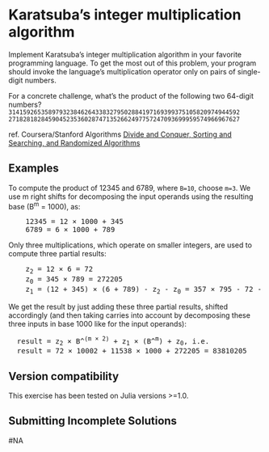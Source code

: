 # Karatsuba’s integer multiplication algorithm

Implement Karatsuba’s integer multiplication algorithm in your favorite programming language. To get the most out of this problem, your program should invoke the language’s multiplication operator only on pairs of single-digit numbers.  

For a concrete challenge, what’s the product of the following two 64-digit numbers?  
`3141592653589793238462643383279502884197169399375105820974944592`  
`2718281828459045235360287471352662497757247093699959574966967627`  

ref. Coursera/Stanford Algorithms [Divide and Conquer, Sorting and Searching, and Randomized Algorithms](https://www.coursera.org/learn/algorithms-divide-conquer)

## Examples

To compute the product of 12345 and 6789, where `B=10`, choose `m=3`. 
We use m right shifts for decomposing the input operands using the resulting base (B<sup>m</sup> = 1000), as:  

<pre>
    12345 = 12 × 1000 + 345  
    6789 = 6 × 1000 + 789
</pre>

Only three multiplications, which operate on smaller integers, are used to compute three partial results:  

<pre>
    z<sub>2</sub> = 12 × 6 = 72
    z<sub>0</sub> = 345 × 789 = 272205
    z<sub>1</sub> = (12 + 345) × (6 + 789) - z<sub>2</sub> - z<sub>0</sub> = 357 × 795 - 72 - 272205 = 283815 - 72 - 272205 = 11538$
</pre>

We get the result by just adding these three partial results, shifted accordingly (and then taking carries into account by decomposing these three inputs in base 1000 like for the input operands):

<pre>
  result = z<sub>2</sub> × B^<sup>(m × 2)</sup> + z<sub>1</sub> × (B^<sup>m</sup>) + z<sub>0</sub>, i.e.  
  result = 72 × 10002 + 11538 × 1000 + 272205 = 83810205
</pre>

## Version compatibility
This exercise has been tested on Julia versions >=1.0.

## Submitting Incomplete Solutions
#NA
